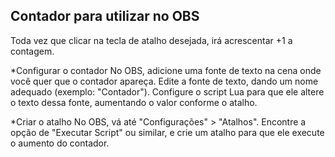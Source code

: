 ## Contador para utilizar no OBS

Toda vez que clicar na tecla de atalho desejada, irá acrescentar +1 a contagem.

*Configurar o contador
No OBS, adicione uma fonte de texto na cena onde você quer que o contador apareça.
Edite a fonte de texto, dando um nome adequado (exemplo: "Contador").
Configure o script Lua para que ele altere o texto dessa fonte, aumentando o valor conforme o atalho.


*Criar o atalho
No OBS, vá até "Configurações" > "Atalhos".
Encontre a opção de "Executar Script" ou similar, e crie um atalho para que ele execute o aumento do contador.
